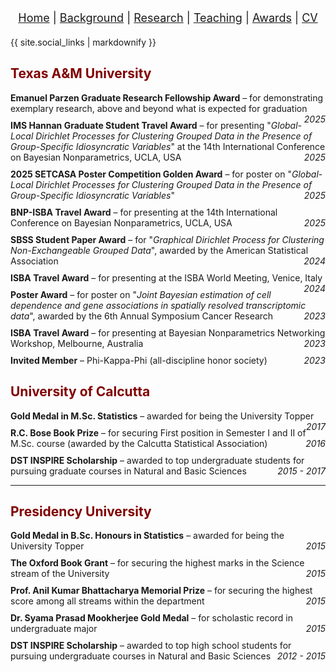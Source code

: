 <nav style="text-align:center; font-size: 18px; margin-bottom: 20px;">
  <a href="/index.html">Home</a> |
  <a href="/background.html">Background</a> |
  <a href="/research.html">Research</a> |
  <a href="/teaching.html">Teaching</a> |
  <a href="/awards.html">Awards</a> |
  <a href="/cv.html">CV</a>
</nav>

<!-- Other pages: only social links -->
<div style="margin-top:15px;">
  {{ site.social_links | markdownify }}
</div>

## <span style="color:#800000;">Texas A&M University</span>

<ul style="list-style-type: none; padding-left: 0;">
  <li style="margin-bottom: 10px;">
    <strong>Emanuel Parzen Graduate Research Fellowship Award</strong> – for demonstrating exemplary research, above and beyond what is expected for graduation <span style="float:right;"><em>2025</em></span>
  </li>
  <li style="margin-bottom: 10px;">
    <strong>IMS Hannan Graduate Student Travel Award</strong> – for presenting "<em>Global-Local Dirichlet Processes for Clustering Grouped Data in the Presence of Group-Specific Idiosyncratic Variables</em>" at the 14th International Conference on Bayesian Nonparametrics, UCLA, USA <span style="float:right;"><em>2025</em></span>
  </li>
  <li style="margin-bottom: 10px;">
    <strong>2025 SETCASA Poster Competition Golden Award</strong> – for poster on "<em>Global-Local Dirichlet Processes for Clustering Grouped Data in the Presence of Group-Specific Idiosyncratic Variables</em>" <span style="float:right;"><em>2025</em></span>
  </li>
  <li style="margin-bottom: 10px;">
    <strong>BNP-ISBA Travel Award</strong> – for presenting at the 14th International Conference on Bayesian Nonparametrics, UCLA, USA <span style="float:right;"><em>2025</em></span>
  </li>
  <li style="margin-bottom: 10px;">
    <strong>SBSS Student Paper Award</strong> – for "<em>Graphical Dirichlet Process for Clustering Non-Exchangeable Grouped Data</em>", awarded by the American Statistical Association <span style="float:right;"><em>2024</em></span>
  </li>
  <li style="margin-bottom: 10px;">
    <strong>ISBA Travel Award</strong> – for presenting at the ISBA World Meeting, Venice, Italy <span style="float:right;"><em>2024</em></span>
  </li>
  <li style="margin-bottom: 10px;">
    <strong>Poster Award</strong> – for poster on "<em>Joint Bayesian estimation of cell dependence and gene associations in spatially resolved transcriptomic data</em>", awarded by the 6th Annual Symposium Cancer Research <span style="float:right;"><em>2023</em></span>
  </li>
  <li style="margin-bottom: 10px;">
    <strong>ISBA Travel Award</strong> – for presenting at Bayesian Nonparametrics Networking Workshop, Melbourne, Australia <span style="float:right;"><em>2023</em></span>
  </li>
  <li style="margin-bottom: 10px;">
    <strong>Invited Member</strong> – Phi-Kappa-Phi (all-discipline honor society) <span style="float:right;"><em>2023</em></span>
  </li>
</ul>


## <span style="color:#800000;">University of Calcutta</span>

<ul style="list-style-type: none; padding-left: 0;">
  <li style="margin-bottom: 10px;">
    <strong>Gold Medal in M.Sc. Statistics</strong> – awarded for being the University Topper <span style="float:right;"><em>2017</em></span>
  </li>
  <li style="margin-bottom: 10px;">
    <strong>R.C. Bose Book Prize</strong> – for securing First position in Semester I and II of M.Sc. course (awarded by the Calcutta Statistical Association) <span style="float:right;"><em>2016</em></span>
  </li>
  <li style="margin-bottom: 10px;">
    <strong>DST INSPIRE Scholarship</strong> – awarded to top undergraduate students for pursuing graduate courses in Natural and Basic Sciences <span style="float:right;"><em>2015 - 2017</em></span>
  </li>
</ul>

---

## <span style="color:#800000;">Presidency University</span>

<ul style="list-style-type: none; padding-left: 0;">
  <li style="margin-bottom: 10px;">
    <strong>Gold Medal in B.Sc. Honours in Statistics</strong> – awarded for being the University Topper<span style="float:right;"><em>2015</em></span>
  </li>
  <li style="margin-bottom: 10px;">
    <strong>The Oxford Book Grant</strong> – for securing the highest marks in the Science stream of the University <span style="float:right;"><em>2015</em></span>
  </li>
  <li style="margin-bottom: 10px;">
    <strong>Prof. Anil Kumar Bhattacharya Memorial Prize</strong> – for securing the highest score among all streams within the department<span style="float:right;"><em>2015</em></span>
  </li>
  <li style="margin-bottom: 10px;">
    <strong>Dr. Syama Prasad Mookherjee Gold Medal</strong> – for scholastic record in undergraduate major<span style="float:right;"><em>2015</em></span>
  </li>
  <li style="margin-bottom: 10px;">
    <strong>DST INSPIRE Scholarship</strong> – awarded to top high school students for pursuing undergraduate courses in Natural and Basic Sciences <span style="float:right;"><em>2012 - 2015</em></span>
  </li>
</ul>
